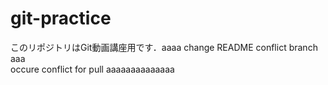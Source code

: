# git-practice
このリポジトリはGit動画講座用です．aaaa
change README
conflict branch aaa  
occure conflict for pull aaaaaaaaaaaaaa
